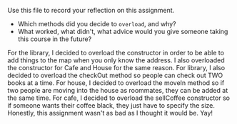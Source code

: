 Use this file to record your reflection on this assignment.

- Which methods did you decide to `overload`, and why?
- What worked, what didn't, what advice would you give someone taking this course in the future?


For the library, I decided to overload the constructor in order to be able to add things to the map when you only know the address. I also overloaded the constructor for Cafe and House for the same reason. For library, I also decided to overload the checkOut method so people can check out TWO books at a time. For house, I decided to overload the moveIn method so if two people are moving into the house as roommates, they can be added at the same time. For cafe, I decided to overload the sellCoffee constructor so if someone wants their coffee black, they just have to specify the size. Honestly, this assignment wasn't as bad as I thought it would be. Yay! 
